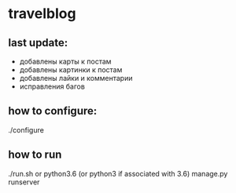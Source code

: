 # travelblog

## last update:
- добавлены карты к постам
- добавлены картинки к постам
- добавлены лайки и комментарии
- исправления багов

## how to configure:
./configure

## how to run
./run.sh
    or
python3.6 (or python3 if associated with 3.6) manage.py runserver
